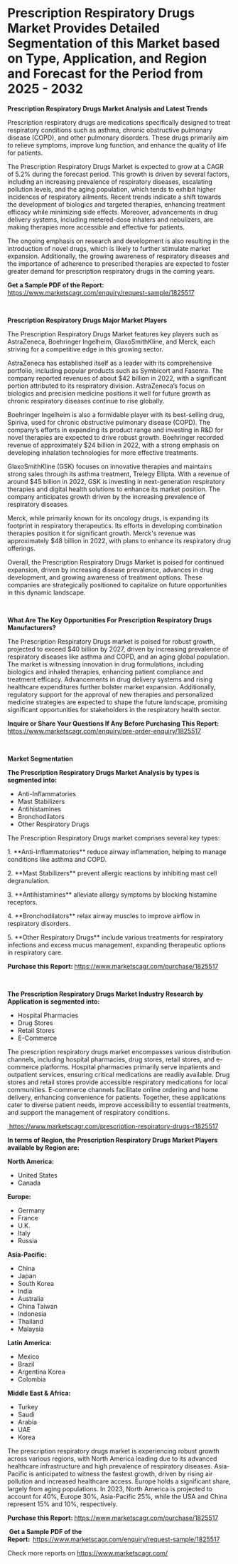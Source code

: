 <p><h1>Prescription Respiratory Drugs Market Provides Detailed Segmentation of this Market based on Type, Application, and Region and Forecast for the Period from 2025 - 2032</h1></p><p><strong>Prescription Respiratory Drugs Market Analysis and Latest Trends</strong></p>
<p><p>Prescription respiratory drugs are medications specifically designed to treat respiratory conditions such as asthma, chronic obstructive pulmonary disease (COPD), and other pulmonary disorders. These drugs primarily aim to relieve symptoms, improve lung function, and enhance the quality of life for patients.</p><p>The Prescription Respiratory Drugs Market is expected to grow at a CAGR of 5.2% during the forecast period. This growth is driven by several factors, including an increasing prevalence of respiratory diseases, escalating pollution levels, and the aging population, which tends to exhibit higher incidences of respiratory ailments. Recent trends indicate a shift towards the development of biologics and targeted therapies, enhancing treatment efficacy while minimizing side effects. Moreover, advancements in drug delivery systems, including metered-dose inhalers and nebulizers, are making therapies more accessible and effective for patients.</p><p>The ongoing emphasis on research and development is also resulting in the introduction of novel drugs, which is likely to further stimulate market expansion. Additionally, the growing awareness of respiratory diseases and the importance of adherence to prescribed therapies are expected to foster greater demand for prescription respiratory drugs in the coming years.</p></p>
<p><strong>Get a Sample PDF of the Report:&nbsp;</strong> <a href="https://www.marketscagr.com/enquiry/request-sample/1825517?utm_campaign=2809&utm_medium=2&utm_source=Github&utm_content=ia&utm_term=09032025&utm_id=prescription-respiratory-drugs">https://www.marketscagr.com/enquiry/request-sample/1825517</a></p>
<p>&nbsp;</p>
<p><strong>Prescription Respiratory Drugs Major Market Players</strong></p>
<p><p>The Prescription Respiratory Drugs Market features key players such as AstraZeneca, Boehringer Ingelheim, GlaxoSmithKline, and Merck, each striving for a competitive edge in this growing sector.</p><p>AstraZeneca has established itself as a leader with its comprehensive portfolio, including popular products such as Symbicort and Fasenra. The company reported revenues of about $42 billion in 2022, with a significant portion attributed to its respiratory division. AstraZeneca’s focus on biologics and precision medicine positions it well for future growth as chronic respiratory diseases continue to rise globally.</p><p>Boehringer Ingelheim is also a formidable player with its best-selling drug, Spiriva, used for chronic obstructive pulmonary disease (COPD). The company’s efforts in expanding its product range and investing in R&D for novel therapies are expected to drive robust growth. Boehringer recorded revenue of approximately $24 billion in 2022, with a strong emphasis on developing inhalation technologies for more effective treatments.</p><p>GlaxoSmithKline (GSK) focuses on innovative therapies and maintains strong sales through its asthma treatment, Trelegy Ellipta. With a revenue of around $45 billion in 2022, GSK is investing in next-generation respiratory therapies and digital health solutions to enhance its market position. The company anticipates growth driven by the increasing prevalence of respiratory diseases.</p><p>Merck, while primarily known for its oncology drugs, is expanding its footprint in respiratory therapeutics. Its efforts in developing combination therapies position it for significant growth. Merck's revenue was approximately $48 billion in 2022, with plans to enhance its respiratory drug offerings. </p><p>Overall, the Prescription Respiratory Drugs Market is poised for continued expansion, driven by increasing disease prevalence, advances in drug development, and growing awareness of treatment options. These companies are strategically positioned to capitalize on future opportunities in this dynamic landscape.</p></p>
<p>&nbsp;</p>
<p><strong>What Are The Key Opportunities For Prescription Respiratory Drugs Manufacturers?</strong></p>
<p><p>The Prescription Respiratory Drugs market is poised for robust growth, projected to exceed $40 billion by 2027, driven by increasing prevalence of respiratory diseases like asthma and COPD, and an aging global population. The market is witnessing innovation in drug formulations, including biologics and inhaled therapies, enhancing patient compliance and treatment efficacy. Advancements in drug delivery systems and rising healthcare expenditures further bolster market expansion. Additionally, regulatory support for the approval of new therapies and personalized medicine strategies are expected to shape the future landscape, promising significant opportunities for stakeholders in the respiratory health sector.</p></p>
<p><strong>Inquire or Share Your Questions If Any Before Purchasing This Report:</strong> <a href="https://www.marketscagr.com/enquiry/pre-order-enquiry/1825517?utm_campaign=2809&utm_medium=2&utm_source=Github&utm_content=ia&utm_term=09032025&utm_id=prescription-respiratory-drugs">https://www.marketscagr.com/enquiry/pre-order-enquiry/1825517</a></p>
<p>&nbsp;</p>
<p><strong>Market Segmentation</strong></p>
<p><strong>The Prescription Respiratory Drugs Market Analysis by types is segmented into:</strong></p>
<p><ul><li>Anti-Inflammatories</li><li>Mast Stabilizers</li><li>Antihistamines</li><li>Bronchodilators</li><li>Other Respiratory Drugs</li></ul></p>
<p><p>The Prescription Respiratory Drugs market comprises several key types: </p><p>1. **Anti-Inflammatories** reduce airway inflammation, helping to manage conditions like asthma and COPD. </p><p>2. **Mast Stabilizers** prevent allergic reactions by inhibiting mast cell degranulation. </p><p>3. **Antihistamines** alleviate allergy symptoms by blocking histamine receptors. </p><p>4. **Bronchodilators** relax airway muscles to improve airflow in respiratory disorders. </p><p>5. **Other Respiratory Drugs** include various treatments for respiratory infections and excess mucus management, expanding therapeutic options in respiratory care.</p></p>
<p><strong>Purchase this Report:&nbsp;</strong><a href="https://www.marketscagr.com/purchase/1825517?utm_campaign=2809&utm_medium=2&utm_source=Github&utm_content=ia&utm_term=09032025&utm_id=prescription-respiratory-drugs">https://www.marketscagr.com/purchase/1825517</a></p>
<p>&nbsp;</p>
<p><strong>The Prescription Respiratory Drugs Market Industry Research by Application is segmented into:</strong></p>
<p><ul><li>Hospital Pharmacies</li><li>Drug Stores</li><li>Retail Stores</li><li>E-Commerce</li></ul></p>
<p><p>The prescription respiratory drugs market encompasses various distribution channels, including hospital pharmacies, drug stores, retail stores, and e-commerce platforms. Hospital pharmacies primarily serve inpatients and outpatient services, ensuring critical medications are readily available. Drug stores and retail stores provide accessible respiratory medications for local communities. E-commerce channels facilitate online ordering and home delivery, enhancing convenience for patients. Together, these applications cater to diverse patient needs, improve accessibility to essential treatments, and support the management of respiratory conditions.</p></p>
<p><a href="https://www.marketscagr.com/prescription-respiratory-drugs-r1825517?utm_campaign=2809&utm_medium=2&utm_source=Github&utm_content=ia&utm_term=09032025&utm_id=prescription-respiratory-drugs">&nbsp;https://www.marketscagr.com/prescription-respiratory-drugs-r1825517</a></p>
<p><strong>In terms of Region, the Prescription Respiratory Drugs Market Players available by Region are:</strong></p>
<p>
    <p> <strong> North America: </strong>
        <ul>
            <li>United States</li>
            <li>Canada</li>
        </ul>
        </p> 
    <p> <strong> Europe: </strong>
        <ul>
            <li>Germany</li>
            <li>France</li>
            <li>U.K.</li>
            <li>Italy</li>
            <li>Russia</li>
        </ul>
        </p> 
    <p> <strong> Asia-Pacific: </strong>
        <ul>
            <li>China</li>
            <li>Japan</li>
            <li>South Korea</li>
            <li>India</li>
            <li>Australia</li>
            <li>China Taiwan</li>
            <li>Indonesia</li>
            <li>Thailand</li>
            <li>Malaysia</li>
        </ul>
        </p> 
    <p> <strong> Latin America: </strong>
        <ul>
            <li>Mexico</li>
            <li>Brazil</li>
            <li>Argentina Korea</li>
            <li>Colombia</li>
        </ul>
        </p> 
    <p> <strong> Middle East & Africa: </strong>
        <ul>
            <li>Turkey</li>
            <li>Saudi</li>
            <li>Arabia</li>
            <li>UAE</li>
            <li>Korea</li>
        </ul>
    </p>
    </p>
<p><p>The prescription respiratory drugs market is experiencing robust growth across various regions, with North America leading due to its advanced healthcare infrastructure and high prevalence of respiratory diseases. Asia-Pacific is anticipated to witness the fastest growth, driven by rising air pollution and increased healthcare access. Europe holds a significant share, largely from aging populations. In 2023, North America is projected to account for 40%, Europe 30%, Asia-Pacific 25%, while the USA and China represent 15% and 10%, respectively.</p></p>
<p><strong>Purchase this Report: </strong><a href="https://www.marketscagr.com/purchase/1825517?utm_campaign=2809&utm_medium=2&utm_source=Github&utm_content=ia&utm_term=09032025&utm_id=prescription-respiratory-drugs">https://www.marketscagr.com/purchase/1825517</a></p>
<p>&nbsp;<strong>Get a Sample PDF of the Report:&nbsp;&nbsp;</strong><a href="https://www.marketscagr.com/enquiry/request-sample/1825517?utm_campaign=2809&utm_medium=2&utm_source=Github&utm_content=ia&utm_term=09032025&utm_id=prescription-respiratory-drugs">https://www.marketscagr.com/enquiry/request-sample/1825517</a></p>
<p><strong></strong></p>
<p>Check more reports on <a href="https://www.marketscagr.com/?utm_campaign=2809&utm_medium=2&utm_source=Github&utm_content=ia&utm_term=09032025&utm_id=prescription-respiratory-drugs">https://www.marketscagr.com/</a></p>